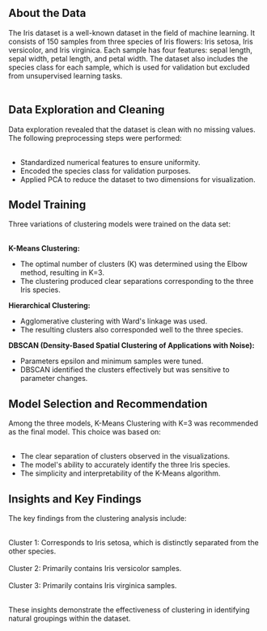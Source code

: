 <h2>About the Data</h2>
The Iris dataset is a well-known dataset in the field of machine learning. It consists of 150 samples from three species of Iris flowers: Iris setosa, Iris versicolor, and Iris virginica. Each sample has four features: sepal length, sepal width, petal length, and petal width. The dataset also includes the species class for each sample, which is used for validation but excluded from unsupervised learning tasks.
<br>
<br>
<h2>Data Exploration and Cleaning</h2>
Data exploration revealed that the dataset is clean with no missing values. The following preprocessing steps were performed:
<br>
<br>
<ul>
  <li>Standardized numerical features to ensure uniformity.</li>
  <li>Encoded the species class for validation purposes.</li>
  <li>Applied PCA to reduce the dataset to two dimensions for visualization.</li>
</ul>

<h2>Model Training</h2>
Three variations of clustering models were trained on the data set:
<br>
<br>

<b>K-Means Clustering:</b>
<ul>
  <li>The optimal number of clusters (K) was determined using the Elbow method, resulting in K=3.</li>
  <li>The clustering produced clear separations corresponding to the three Iris species.</li>
</ul>

<b>Hierarchical Clustering:</b>
<ul>
  <li>Agglomerative clustering with Ward's linkage was used.</li>
  <li>The resulting clusters also corresponded well to the three species.</li>
</ul>

<b>DBSCAN (Density-Based Spatial Clustering of Applications with Noise):</b>
<ul>
  <li>Parameters epsilon and minimum samples were tuned.</li>
  <li>DBSCAN identified the clusters effectively but was sensitive to parameter changes.</li>
</ul>

 <h2>Model Selection and Recommendation</h2>
Among the three models, K-Means Clustering with K=3 was recommended as the final model. This choice was based on:
<br>
<br>

<ul>
  <li>The clear separation of clusters observed in the visualizations.</li>
  <li>The model's ability to accurately identify the three Iris species.</li>
  <li>The simplicity and interpretability of the K-Means algorithm.</li>
</ul>

<h2>Insights and Key Findings</h2>
The key findings from the clustering analysis include:
<br>
<br>

Cluster 1: Corresponds to Iris setosa, which is distinctly separated from the other species.
<br>
<br>
Cluster 2: Primarily contains Iris versicolor samples.
<br>
<br>
Cluster 3: Primarily contains Iris virginica samples.
<br>
<br>

These insights demonstrate the effectiveness of clustering in identifying natural groupings within the dataset.


 
